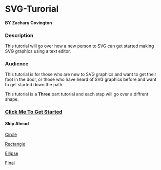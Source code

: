 # SVG-Turorial
#### BY Zachary Covington

### Description
This tutorial will go over how a new person to SVG can get started making SVG graphics using a text editor.
### Audience 
This tutorial is for those who are new to SVG graphics and want to get their foot in the door, or those who have heard of SVG graphics before and want to get started down the path. 

This tutorial is a **Three** part tutorial and each step will go over a diffrent shape. 


### [Click Me To Get Started](https://github.com/zjcch7/SVG-Turorial/blob/main/Getting%20Started.md)

#### Skip Ahead
[Circle](https://github.com/zjcch7/SVG-Turorial/blob/main/Circle.md)

[Rectangle](https://github.com/zjcch7/SVG-Turorial/blob/main/Rectangle.md)

[Ellipse](https://github.com/zjcch7/SVG-Turorial/blob/main/Ellipse.md)

[Final](https://github.com/zjcch7/SVG-Turorial/blob/main/Final.md)

